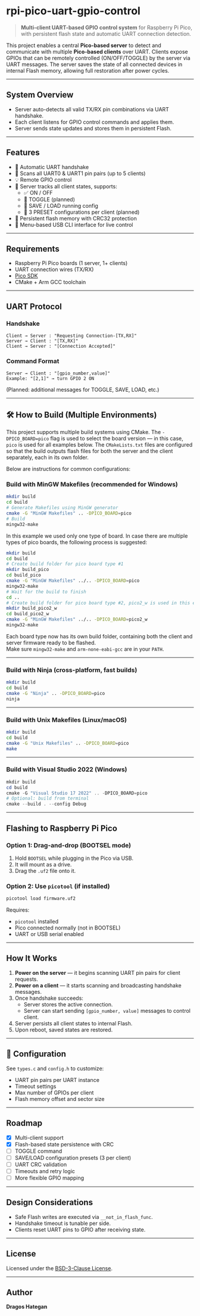 # rpi-pico-uart-gpio-control

> **Multi-client UART-based GPIO control system** for Raspberry Pi Pico, with persistent flash state and automatic UART connection detection.

This project enables a central **Pico-based server** to detect and communicate with multiple **Pico-based clients** over UART. Clients expose GPIOs that can be remotely controlled (ON/OFF/TOGGLE) by the server via UART messages. The server saves the state of all connected devices in internal Flash memory, allowing full restoration after power cycles.

---

## System Overview

- Server auto-detects all valid TX/RX pin combinations via UART handshake.
- Each client listens for GPIO control commands and applies them.
- Server sends state updates and stores them in persistent Flash.

---

## Features

- 🔌 Automatic UART handshake
- 📶 Scans all UART0 & UART1 pin pairs (up to 5 clients)
- 💡 Remote GPIO control
- 🔁 Server tracks all client states, supports:
  - ✅ ON / OFF
  - 🔁 TOGGLE (planned)
  - 💾 SAVE / LOAD running config
  - 📁 3 PRESET configurations per client (planned)
- 💾 Persistent flash memory with CRC32 protection
- 🧪 Menu-based USB CLI interface for live control

---

## Requirements

- Raspberry Pi Pico boards (1 server, 1+ clients)
- UART connection wires (TX/RX)
- [Pico SDK](https://github.com/raspberrypi/pico-sdk)
- CMake + Arm GCC toolchain

---

## UART Protocol

### Handshake

```
Client → Server : "Requesting Connection-[TX,RX]"
Server → Client : "[TX,RX]"
Client → Server : "[Connection Accepted]"
```

### Command Format

```
Server → Client : "[gpio_number,value]"
Example: "[2,1]" → turn GPIO 2 ON
```

(Planned: additional messages for TOGGLE, SAVE, LOAD, etc.)

---

## 🛠️ How to Build (Multiple Environments)

This project supports multiple build systems using CMake. The `-DPICO_BOARD=pico` flag is used to select the board version — in this case, `pico` is used for all examples below. The `CMakeLists.txt` files are configured so that the build outputs flash files for both the server and the client separately, each in its own folder.

Below are instructions for common configurations:

### Build with **MinGW Makefiles** (recommended for Windows)

```bash
mkdir build
cd build
# Generate Makefiles using MinGW generator
cmake -G "MinGW Makefiles" .. -DPICO_BOARD=pico
# Build
mingw32-make
```

In this example we used only one type of board. In case there are multiple types of pico boards, the following process is suggested:
```bash
mkdir build
cd build
# Create build folder for pico board type #1
mkdir build_pico
cd build_pico
cmake -G "MinGW Makefiles" ../.. -DPICO_BOARD=pico
mingw32-make
# Wait for the build to finish
cd ..
# Create build folder for pico board type #2, pico2_w is used in this example
mkdir build_pico2_w
cd build_pico2_w
cmake -G "MinGW Makefiles" ../.. -DPICO_BOARD=pico2_w
mingw32-make
```
Each board type now has its own build folder, containing both the client and server firmware ready to be flashed.  
Make sure `mingw32-make` and `arm-none-eabi-gcc` are in your `PATH`.

---

### Build with **Ninja** (cross-platform, fast builds)

```bash
mkdir build
cd build
cmake -G "Ninja" .. -DPICO_BOARD=pico
ninja
```

---

### Build with **Unix Makefiles** (Linux/macOS)

```bash
mkdir build
cd build
cmake -G "Unix Makefiles" .. -DPICO_BOARD=pico
make
```

---

### Build with **Visual Studio 2022** (Windows)

```powershell
mkdir build
cd build
cmake -G "Visual Studio 17 2022" .. -DPICO_BOARD=pico
# Optional: build from terminal
cmake --build . --config Debug
```

---

## Flashing to Raspberry Pi Pico

### Option 1: Drag-and-drop (BOOTSEL mode)

1. Hold `BOOTSEL` while plugging in the Pico via USB.
2. It will mount as a drive.
3. Drag the `.uf2` file onto it.

### Option 2: Use `picotool` (if installed)

```bash
picotool load firmware.uf2
```

Requires:
- `picotool` installed
- Pico connected normally (not in BOOTSEL)
- UART or USB serial enabled

---

## How It Works

1. **Power on the server** — it begins scanning UART pin pairs for client requests.
2. **Power on a client** — it starts scanning and broadcasting handshake messages.
3. Once handshake succeeds:
   - Server stores the active connection.
   - Server can start sending `[gpio_number, value]` messages to control client.
4. Server persists all client states to internal Flash.
5. Upon reboot, saved states are restored.

---

## 🔧 Configuration

See `types.c` and `config.h` to customize:

- UART pin pairs per UART instance
- Timeout settings
- Max number of GPIOs per client
- Flash memory offset and sector size

---

## Roadmap

- [x] Multi-client support
- [x] Flash-based state persistence with CRC
- [ ] TOGGLE command
- [ ] SAVE/LOAD configuration presets (3 per client)
- [ ] UART CRC validation
- [ ] Timeouts and retry logic
- [ ] More flexible GPIO mapping

---

## Design Considerations

- Safe Flash writes are executed via `__not_in_flash_func`.
- Handshake timeout is tunable per side.
- Clients reset UART pins to GPIO after receiving state.

---

## License

Licensed under the [BSD-3-Clause License](https://opensource.org/licenses/BSD-3-Clause).

---

## Author

**Dragos Hategan**  
